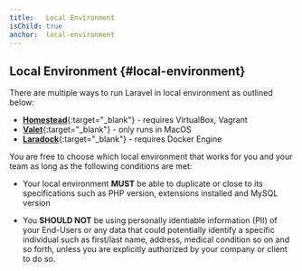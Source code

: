 ```yaml
---
title:   Local Environment
isChild: true
anchor:  local-environment
---
```


## Local Environment {#local-environment}

There are multiple ways to run Laravel in local environment as outlined below:


* [**Homestead**](https://laravel.com/docs/5.8/homestead){:target="_blank"} - requires VirtualBox, Vagrant
* [**Valet**](https://laravel.com/docs/5.8/valet){:target="_blank"} - only runs in MacOS
* [**Laradock**](https://laradock.io/){:target="_blank"}  - requires Docker Engine

You are free to choose which local environment that works for you and your team as long as the following conditions are met:

- Your local environment **MUST** be able to duplicate or close to its specifications such as PHP version, extensions installed and MySQL version

- You **SHOULD NOT** be using personally identiable information (PII) of your  End-Users or any data that could potentially identify a specific individual such as first/last name, address, medical condition so on and so forth, unless you are explicitly authorized by your company or client to do so.

